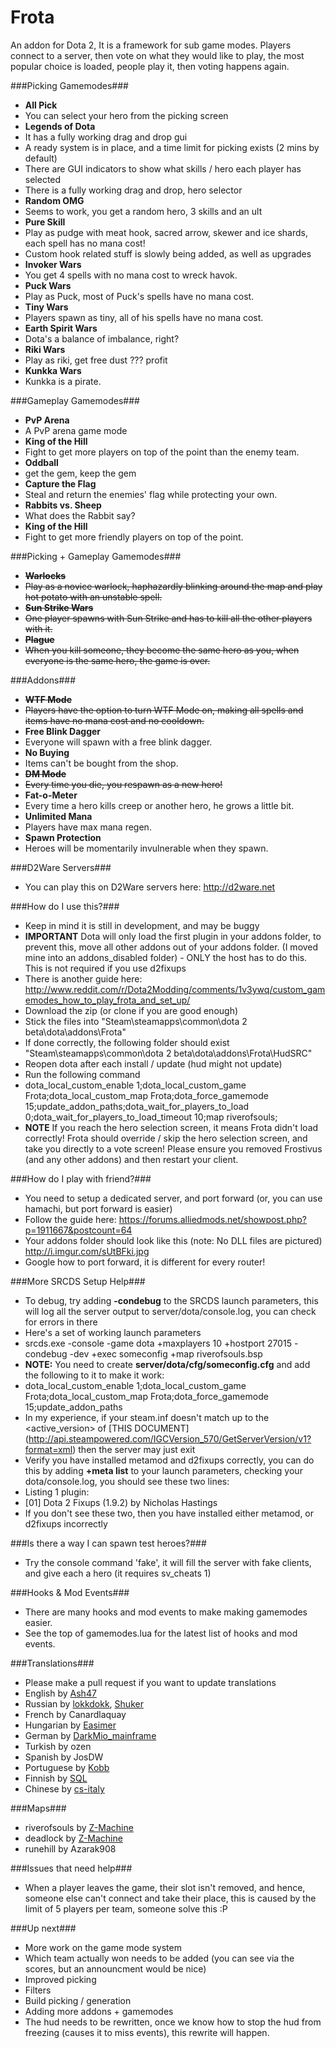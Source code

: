 Frota
=====

An addon for Dota 2, It is a framework for sub game modes. Players connect to a server, then vote on what they would like to play, the most popular choice is loaded, people play it, then voting happens again.

###Picking Gamemodes###
 - **All Pick**
  - You can select your hero from the picking screen
 - **Legends of Dota**
  - It has a fully working drag and drop gui
  - A ready system is in place, and a time limit for picking exists (2 mins by default)
  - There are GUI indicators to show what skills / hero each player has selected
  - There is a fully working drag and drop, hero selector
 - **Random OMG**
  - Seems to work, you get a random hero, 3 skills and an ult
 - **Pure Skill**
  - Play as pudge with meat hook, sacred arrow, skewer and ice shards, each spell has no mana cost!
  - Custom hook related stuff is slowly being added, as well as upgrades
 - **Invoker Wars**
  - You get 4 spells with no mana cost to wreck havok.
 - **Puck Wars**
  - Play as Puck, most of Puck's spells have no mana cost.
 - **Tiny Wars**
  - Players spawn as tiny, all of his spells have no mana cost.
 - **Earth Spirit Wars**
  - Dota's a balance of imbalance, right?
 - **Riki Wars**
  - Play as riki, get free dust ??? profit
 - **Kunkka Wars**
  - Kunkka is a pirate.


###Gameplay Gamemodes###
 - **PvP Arena**
  - A PvP arena game mode
 - **King of the Hill**
  - Fight to get more players on top of the point than the enemy team.
 - **Oddball**
  - get the gem, keep the gem
 - **Capture the Flag**
  - Steal and return the enemies' flag while protecting your own.
 - **Rabbits vs. Sheep**
  - What does the Rabbit say?
 - **King of the Hill**
  - Fight to get more friendly players on top of the point.


###Picking + Gameplay Gamemodes###
 - **~~Warlocks~~**
  - ~~Play as a novice warlock, haphazardly blinking around the map and play hot potato with an unstable spell.~~
 - **~~Sun Strike Wars~~**
  - ~~One player spawns with Sun Strike and has to kill all the other players with it.~~
 - **~~Plague~~**
  - ~~When you kill someone, they become the same hero as you, when everyone is the same hero, the game is over.~~

###Addons###
 - **~~WTF Mode~~**
  - ~~Players have the option to turn WTF Mode on, making all spells and items have no mana cost and no cooldown.~~
 - **Free Blink Dagger**
  - Everyone will spawn with a free blink dagger.
 - **No Buying**
  - Items can't be bought from the shop.
 - **~~DM Mode~~**
  - ~~Every time you die, you respawn as a new hero!~~
 - **Fat-o-Meter**
  - Every time a hero kills creep or another hero, he grows a little bit.
 - **Unlimited Mana**
  - Players have max mana regen.
 - **Spawn Protection**
  - Heroes will be momentarily invulnerable when they spawn.

###D2Ware Servers###
 - You can play this on D2Ware servers here: http://d2ware.net

###How do I use this?###
 - Keep in mind it is still in development, and may be buggy
 - **IMPORTANT** Dota will only load the first plugin in your addons folder, to prevent this, move all other addons out of your addons folder. (I moved mine into an addons_disabled folder) - ONLY the host has to do this. This is not required if you use d2fixups
 - There is another guide here: http://www.reddit.com/r/Dota2Modding/comments/1v3ywq/custom_gamemodes_how_to_play_frota_and_set_up/
 - Download the zip (or clone if you are good enough)
 - Stick the files into "Steam\steamapps\common\dota 2 beta\dota\addons\Frota"
 - If done correctly, the following folder should exist "Steam\steamapps\common\dota 2 beta\dota\addons\Frota\HudSRC"
 - Reopen dota after each install / update (hud might not update)
 - Run the following command
  - dota_local_custom_enable 1;dota_local_custom_game Frota;dota_local_custom_map Frota;dota_force_gamemode 15;update_addon_paths;dota_wait_for_players_to_load 0;dota_wait_for_players_to_load_timeout 10;map riverofsouls;
 - **NOTE** If you reach the hero selection screen, it means Frota didn't load correctly! Frota should override / skip the hero selection screen, and  take you directly to a vote screen! Please ensure you removed Frostivus (and any other addons) and then restart your client.

###How do I play with friend?###
 - You need to setup a dedicated server, and port forward (or, you can use hamachi, but port forward is easier)
 - Follow the guide here: https://forums.alliedmods.net/showpost.php?p=1911667&postcount=64
 - Your addons folder should look like this (note: No DLL files are pictured) http://i.imgur.com/sUtBFki.jpg
 - Google how to port forward, it is different for every router!

###More SRCDS Setup Help###
 - To debug, try adding **-condebug** to the SRCDS launch parameters, this will log all the server output to server/dota/console.log, you can check for errors in there
 - Here's a set of working launch parameters
  - srcds.exe -console -game dota +maxplayers 10 +hostport 27015 -condebug -dev +exec someconfig +map riverofsouls.bsp
  - **NOTE:** You need to create **server/dota/cfg/someconfig.cfg** and add the following to it to make it work:
   - dota_local_custom_enable 1;dota_local_custom_game Frota;dota_local_custom_map Frota;dota_force_gamemode 15;update_addon_paths
 - In my experience, if your steam.inf doesn't match up to the <active_version> of [THIS DOCUMENT] (http://api.steampowered.com/IGCVersion_570/GetServerVersion/v1?format=xml) then the server may just exit
 - Verify you have installed metamod and d2fixups correctly, you can do this by adding **+meta list** to your launch parameters, checking your dota/console.log, you should see these two lines:
  - Listing 1 plugin:
  - [01] Dota 2 Fixups (1.9.2) by Nicholas Hastings
 - If you don't see these two, then you have installed either metamod, or d2fixups incorrectly

###Is there a way I can spawn test heroes?###
 - Try the console command 'fake', it will fill the server with fake clients, and give each a hero (it requires sv_cheats 1)

###Hooks & Mod Events###
 - There are many hooks and mod events to make making gamemodes easier.
 - See the top of gamemodes.lua for the latest list of hooks and mod events.

###Translations###
 - Please make a pull request if you want to update translations
 - English by [Ash47][1]
 - Russian by [lokkdokk][2], [Shuker][3]
 - French by Canardlaquay
 - Hungarian by [Easimer][4]
 - German by [DarkMio_mainframe][5]
 - Turkish by ozen
 - Spanish by JosDW
 - Portuguese by [Kobb][8]
 - Finnish by [SQL][9]
 - Chinese by [cs-italy][10]

###Maps###
 - riverofsouls by [Z-Machine][11]
 - deadlock by [Z-Machine][11]
 - runehill by Azarak908

###Issues that need help###
 - When a player leaves the game, their slot isn't removed, and hence, someone else can't connect and take their place, this is caused by the limit of 5 players per team, someone solve this :P

###Up next###
 - More work on the game mode system
  - Which team actually won needs to be added (you can see via the scores, but an announcment would be nice)
 - Improved picking
  - Filters
  - Build picking / generation
 - Adding more addons + gamemodes
 - The hud needs to be rewritten, once we know how to stop the hud from freezing (causes it to miss events), this rewrite will happen.

[1]: https://github.com/ash47
[2]: https://github.com/lokkdokk
[3]: https://github.com/theShuker
[4]: https://github.com/Easimer
[5]: https://github.com/DarkMio
[8]: https://github.com/KobbDota
[9]: https://github.com/justSQL
[10]: https://github.com/cs-italy
[11]: https://github.com/Z-Machine
